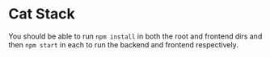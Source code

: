 
# Cat Stack

You should be able to run `npm install` in both the root and frontend dirs and then `npm start` in each to run the backend and frontend respectively.